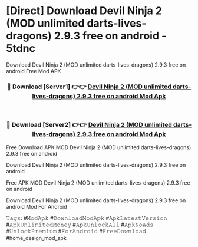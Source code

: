 # [Direct] Download Devil Ninja 2 (MOD unlimited darts-lives-dragons) 2.9.3 free on android - 5tdnc
Download Devil Ninja 2 (MOD unlimited darts-lives-dragons) 2.9.3 free on android Free Mod APK

<div align="center">
<h3>🔴 Download [Server1] 👉👉 <a href="https://apk-comot.site?title=Devil_Ninja_2_(MOD_unlimited_darts-lives-dragons)_2.9.3_free_on_android">Devil Ninja 2 (MOD unlimited darts-lives-dragons) 2.9.3 free on android Mod Apk</a></h3><br>

<h3>🔴 Download [Server2] 👉👉 <a href="https://apk-comot.site?title=Devil_Ninja_2_(MOD_unlimited_darts-lives-dragons)_2.9.3_free_on_android">Devil Ninja 2 (MOD unlimited darts-lives-dragons) 2.9.3 free on android Mod Apk</a></h3>
</div>


Free Download APK MOD Devil Ninja 2 (MOD unlimited darts-lives-dragons) 2.9.3 free on android

Download Devil Ninja 2 (MOD unlimited darts-lives-dragons) 2.9.3 free on android 

Free APK MOD Devil Ninja 2 (MOD unlimited darts-lives-dragons) 2.9.3 free on android 

Download Devil Ninja 2 (MOD unlimited darts-lives-dragons) 2.9.3 free on android Mod For Android

𝚃𝚊𝚐𝚜: #𝙼𝚘𝚍𝙰𝚙𝚔 #𝙳𝚘𝚠𝚗𝚕𝚘𝚊𝚍𝙼𝚘𝚍𝙰𝚙𝚔 #𝙰𝚙𝚔𝙻𝚊𝚝𝚎𝚜𝚝𝚅𝚎𝚛𝚜𝚒𝚘𝚗 #𝙰𝚙𝚔𝚄𝚗𝚕𝚒𝚖𝚒𝚝𝚎𝚍𝙼𝚘𝚗𝚎𝚢 #𝙰𝚙𝚔𝚄𝚗𝚕𝚘𝚌𝚔𝙰𝚕𝚕 #𝙰𝚙𝚔𝙽𝚘𝙰𝚍𝚜 #𝚄𝚗𝚕𝚘𝚌𝚔𝙿𝚛𝚎𝚖𝚒𝚞𝚖 #𝙵𝚘𝚛𝙰𝚗𝚍𝚛𝚘𝚒𝚍 #𝙵𝚛𝚎𝚎𝙳𝚘𝚠𝚗𝚕𝚘𝚊𝚍 #home_design_mod_apk